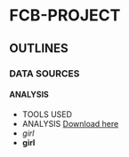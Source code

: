 # FCB-PROJECT
## OUTLINES
### DATA SOURCES
#### ANALYSIS
- TOOLS USED 
- ANALYSIS  [Download here](microsoft)
- *girl*
- **girl**
